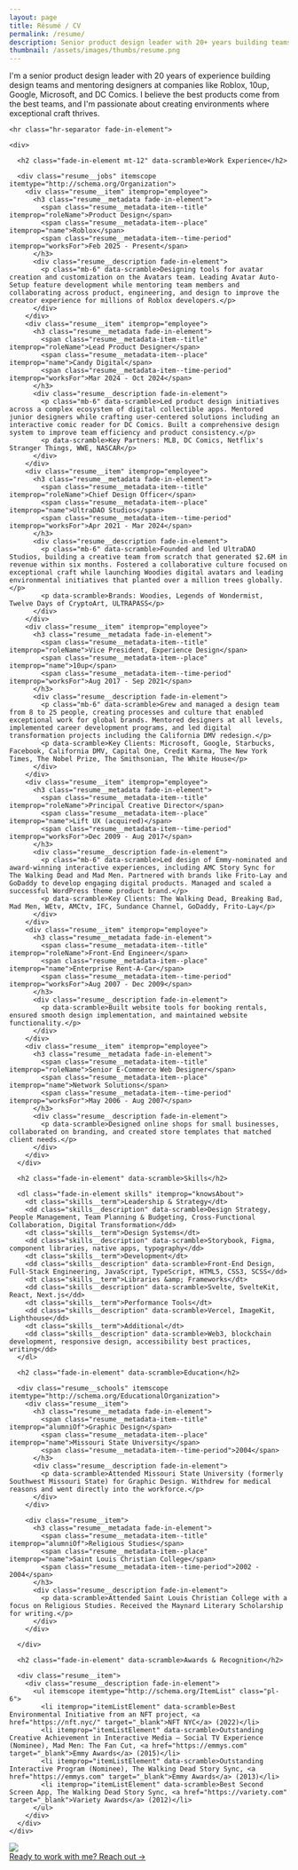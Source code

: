 ```yaml
---
layout: page
title: Résumé / CV
permalink: /resume/
description: Senior product design leader with 20+ years building teams, mentoring designers, and creating award-winning digital products. Currently seeking a leadership role where I can grow design organizations and connect great people.
thumbnail: /assets/images/thumbs/resume.png
---
```


<div class="resume">
  <div itemscope itemtype="http://schema.org/Person">
    <p itemprop="description" class="fade-in-element sub-heading !mt-4" data-scramble>I'm a senior product design leader with 20 years of experience building design teams and mentoring designers at companies like Roblox, 10up, Google, Microsoft, and DC Comics. I believe the best products come from the best teams, and I'm passionate about creating environments where exceptional craft thrives.</p>
    
    <hr class="hr-separator fade-in-element">

    <div>

      <h2 class="fade-in-element mt-12" data-scramble>Work Experience</h2>

      <div class="resume__jobs" itemscope itemtype="http://schema.org/Organization">
        <div class="resume__item" itemprop="employee">
          <h3 class="resume__metadata fade-in-element">
            <span class="resume__metadata-item--title" itemprop="roleName">Product Design</span>
            <span class="resume__metadata-item--place" itemprop="name">Roblox</span>
            <span class="resume__metadata-item--time-period" itemprop="worksFor">Feb 2025 - Present</span>
          </h3>
          <div class="resume__description fade-in-element">
            <p class="mb-6" data-scramble>Designing tools for avatar creation and customization on the Avatars team. Leading Avatar Auto-Setup feature development while mentoring team members and collaborating across product, engineering, and design to improve the creator experience for millions of Roblox developers.</p>
          </div>
        </div>
        <div class="resume__item" itemprop="employee">
          <h3 class="resume__metadata fade-in-element">
            <span class="resume__metadata-item--title" itemprop="roleName">Lead Product Designer</span>
            <span class="resume__metadata-item--place" itemprop="name">Candy Digital</span>
            <span class="resume__metadata-item--time-period" itemprop="worksFor">Mar 2024 - Oct 2024</span>
          </h3>
          <div class="resume__description fade-in-element">
            <p class="mb-6" data-scramble>Led product design initiatives across a complex ecosystem of digital collectible apps. Mentored junior designers while crafting user-centered solutions including an interactive comic reader for DC Comics. Built a comprehensive design system to improve team efficiency and product consistency.</p>
            <p data-scramble>Key Partners: MLB, DC Comics, Netflix's Stranger Things, WWE, NASCAR</p>
          </div>
        </div>
        <div class="resume__item" itemprop="employee">
          <h3 class="resume__metadata fade-in-element">
            <span class="resume__metadata-item--title" itemprop="roleName">Chief Design Officer</span>
            <span class="resume__metadata-item--place" itemprop="name">UltraDAO Studios</span>
            <span class="resume__metadata-item--time-period" itemprop="worksFor">Apr 2021 - Mar 2024</span>
          </h3>
          <div class="resume__description fade-in-element">
            <p class="mb-6" data-scramble>Founded and led UltraDAO Studios, building a creative team from scratch that generated $2.6M in revenue within six months. Fostered a collaborative culture focused on exceptional craft while launching Woodies digital avatars and leading environmental initiatives that planted over a million trees globally.</p>
            <p data-scramble>Brands: Woodies, Legends of Wondermist, Twelve Days of CryptoArt, ULTRAPASS</p>
          </div>
        </div>
        <div class="resume__item" itemprop="employee">
          <h3 class="resume__metadata fade-in-element">
            <span class="resume__metadata-item--title" itemprop="roleName">Vice President, Experience Design</span>
            <span class="resume__metadata-item--place" itemprop="name">10up</span>
            <span class="resume__metadata-item--time-period" itemprop="worksFor">Aug 2017 - Sep 2021</span>
          </h3>
          <div class="resume__description fade-in-element">
            <p class="mb-6" data-scramble>Grew and managed a design team from 8 to 25 people, creating processes and culture that enabled exceptional work for global brands. Mentored designers at all levels, implemented career development programs, and led digital transformation projects including the California DMV redesign.</p>
            <p data-scramble>Key Clients: Microsoft, Google, Starbucks, Facebook, California DMV, Capital One, Credit Karma, The New York Times, The Nobel Prize, The Smithsonian, The White House</p>
          </div>
        </div>
        <div class="resume__item" itemprop="employee">
          <h3 class="resume__metadata fade-in-element">
            <span class="resume__metadata-item--title" itemprop="roleName">Principal Creative Director</span>
            <span class="resume__metadata-item--place" itemprop="name">Lift UX (acquired)</span>
            <span class="resume__metadata-item--time-period" itemprop="worksFor">Dec 2009 - Aug 2017</span>
          </h3>
          <div class="resume__description fade-in-element">
            <p class="mb-6" data-scramble>Led design of Emmy-nominated and award-winning interactive experiences, including AMC Story Sync for The Walking Dead and Mad Men. Partnered with brands like Frito-Lay and GoDaddy to develop engaging digital products. Managed and scaled a successful WordPress theme product brand.</p>
            <p data-scramble>Key Clients: The Walking Dead, Breaking Bad, Mad Men, WEtv, AMCtv, IFC, Sundance Channel, GoDaddy, Frito-Lay</p>
          </div>
        </div>
        <div class="resume__item" itemprop="employee">
          <h3 class="resume__metadata fade-in-element">
            <span class="resume__metadata-item--title" itemprop="roleName">Front-End Engineer</span>
            <span class="resume__metadata-item--place" itemprop="name">Enterprise Rent-A-Car</span>
            <span class="resume__metadata-item--time-period" itemprop="worksFor">Aug 2007 - Dec 2009</span>
          </h3>
          <div class="resume__description fade-in-element">
            <p data-scramble>Built website tools for booking rentals, ensured smooth design implementation, and maintained website functionality.</p>
          </div>
        </div>
        <div class="resume__item" itemprop="employee">
          <h3 class="resume__metadata fade-in-element">
            <span class="resume__metadata-item--title" itemprop="roleName">Senior E-Commerce Web Designer</span>
            <span class="resume__metadata-item--place" itemprop="name">Network Solutions</span>
            <span class="resume__metadata-item--time-period" itemprop="worksFor">May 2006 - Aug 2007</span>
          </h3>
          <div class="resume__description fade-in-element">
            <p data-scramble>Designed online shops for small businesses, collaborated on branding, and created store templates that matched client needs.</p>
          </div>
        </div>
      </div>

      <h2 class="fade-in-element" data-scramble>Skills</h2>

      <dl class="fade-in-element skills" itemprop="knowsAbout">
        <dt class="skills__term">Leadership & Strategy</dt>
        <dd class="skills__description" data-scramble>Design Strategy, People Management, Team Planning & Budgeting, Cross-Functional Collaboration, Digital Transformation</dd>
        <dt class="skills__term">Design Systems</dt>
        <dd class="skills__description" data-scramble>Storybook, Figma, component libraries, native apps, typography</dd>
        <dt class="skills__term">Development</dt>
        <dd class="skills__description" data-scramble>Front-End Design, Full-Stack Engineering, JavaScript, TypeScript, HTML5, CSS3, SCSS</dd>
        <dt class="skills__term">Libraries &amp; Frameworks</dt>
        <dd class="skills__description" data-scramble>Svelte, SvelteKit, React, Next.js</dd>
        <dt class="skills__term">Performance Tools</dt>
        <dd class="skills__description" data-scramble>Vercel, ImageKit, Lighthouse</dd>
        <dt class="skills__term">Additional</dt>
        <dd class="skills__description" data-scramble>Web3, blockchain development, responsive design, accessibility best practices, writing</dd>
      </dl>

      <h2 class="fade-in-element" data-scramble>Education</h2>

      <div class="resume__schools" itemscope itemtype="http://schema.org/EducationalOrganization">
        <div class="resume__item">
          <h3 class="resume__metadata fade-in-element">
            <span class="resume__metadata-item--title" itemprop="alumniOf">Graphic Design</span>
            <span class="resume__metadata-item--place" itemprop="name">Missouri State University</span>
            <span class="resume__metadata-item--time-period">2004</span>
          </h3>
          <div class="resume__description fade-in-element">
            <p data-scramble>Attended Missouri State University (formerly Southwest Missouri State) for Graphic Design. Withdrew for medical reasons and went directly into the workforce.</p>
          </div>
        </div>

        <div class="resume__item">
          <h3 class="resume__metadata fade-in-element">
            <span class="resume__metadata-item--title" itemprop="alumniOf">Religious Studies</span>
            <span class="resume__metadata-item--place" itemprop="name">Saint Louis Christian College</span>
            <span class="resume__metadata-item--time-period">2002 - 2004</span>
          </h3>
          <div class="resume__description fade-in-element">
            <p data-scramble>Attended Saint Louis Christian College with a focus on Religious Studies. Received the Maynard Literary Scholarship for writing.</p>
          </div>
        </div>

      </div>

      <h2 class="fade-in-element" data-scramble>Awards & Recognition</h2>

      <div class="resume__item">
        <div class="resume__description fade-in-element">
          <ul itemscope itemtype="http://schema.org/ItemList" class="pl-6">
            <li itemprop="itemListElement" data-scramble>Best Environmental Initiative from an NFT project, <a href="https://nft.nyc/" target="_blank">NFT NYC</a> (2022)</li>
            <li itemprop="itemListElement" data-scramble>Outstanding Creative Achievement in Interactive Media – Social TV Experience (Nominee), Mad Men: The Fan Cut, <a href="https://emmys.com" target="_blank">Emmy Awards</a> (2015)</li>
            <li itemprop="itemListElement" data-scramble>Outstanding Interactive Program (Nominee), The Walking Dead Story Sync, <a href="https://emmys.com" target="_blank">Emmy Awards</a> (2013)</li>
            <li itemprop="itemListElement" data-scramble>Best Second Screen App, The Walking Dead Story Sync, <a href="https://variety.com" target="_blank">Variety Awards</a> (2012)</li>
          </ul>
        </div>
      </div>
    </div>

  </div>
  <a href="/contact" class="contact-card fade-in-element">
    <img class="contact-card__image" src="/assets/images/profile-photo.png" />
    <div class="contact-card__content">
      <span class="contact-card__text" data-scramble>Ready to work with me?</span>
      <span class="contact-card__link">
        <span data-scramble>Reach out &rarr;</span>
      </span>
    </div>
  </a>
</div>
